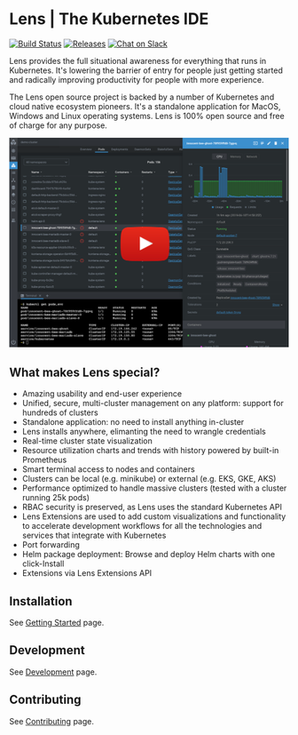 # Lens | The Kubernetes IDE

[![Build Status](https://dev.azure.com/lensapp/lensapp/_apis/build/status/lensapp.lens?branchName=master)](https://dev.azure.com/lensapp/lensapp/_build/latest?definitionId=1&branchName=master)
[![Releases](https://img.shields.io/github/downloads/lensapp/lens/total.svg)](https://github.com/lensapp/lens/releases?label=Downloads)
[![Chat on Slack](https://img.shields.io/badge/chat-on%20slack-blue.svg?logo=slack&longCache=true&style=flat)](https://join.slack.com/t/k8slens/shared_invite/enQtOTc5NjAyNjYyOTk4LWU1NDQ0ZGFkOWJkNTRhYTc2YjVmZDdkM2FkNGM5MjhiYTRhMDU2NDQ1MzIyMDA4ZGZlNmExOTc0N2JmY2M3ZGI)

Lens provides the full situational awareness for everything that runs in Kubernetes. It's lowering the barrier of entry for people just getting started and radically improving productivity for people with more experience.

The Lens open source project is backed by a number of Kubernetes and cloud native ecosystem pioneers. It's a standalone application for MacOS, Windows and Linux operating systems. Lens is 100% open source and free of charge for any purpose.

[![Screenshot](.github/screenshot.png)](https://youtu.be/04v2ODsmtIs)

## What makes Lens special?

* Amazing usability and end-user experience
* Unified, secure, multi-cluster management on any platform: support for hundreds of clusters
* Standalone application: no need to install anything in-cluster
* Lens installs anywhere, elimanting the need to wrangle credentials
* Real-time cluster state visualization
* Resource utilization charts and trends with history powered by built-in Prometheus
* Smart terminal access to nodes and containers
* Clusters can be local (e.g. minikube) or external (e.g. EKS, GKE, AKS)
* Performance optimized to handle massive clusters (tested with a cluster running 25k pods)
* RBAC security is preserved, as Lens uses the standard Kubernetes API
* Lens Extensions are used to add custom visualizations and functionality to accelerate development workflows for all the technologies and services that integrate with Kubernetes
* Port forwarding
* Helm package deployment: Browse and deploy Helm charts with one click-Install
* Extensions via Lens Extensions API 

## Installation

See [Getting Started](https://docs.k8slens.dev/latest/getting-started/) page.

## Development

See [Development](https://docs.k8slens.dev/latest/contributing/development/) page.

## Contributing

See [Contributing](https://docs.k8slens.dev/latest/contributing/) page.
